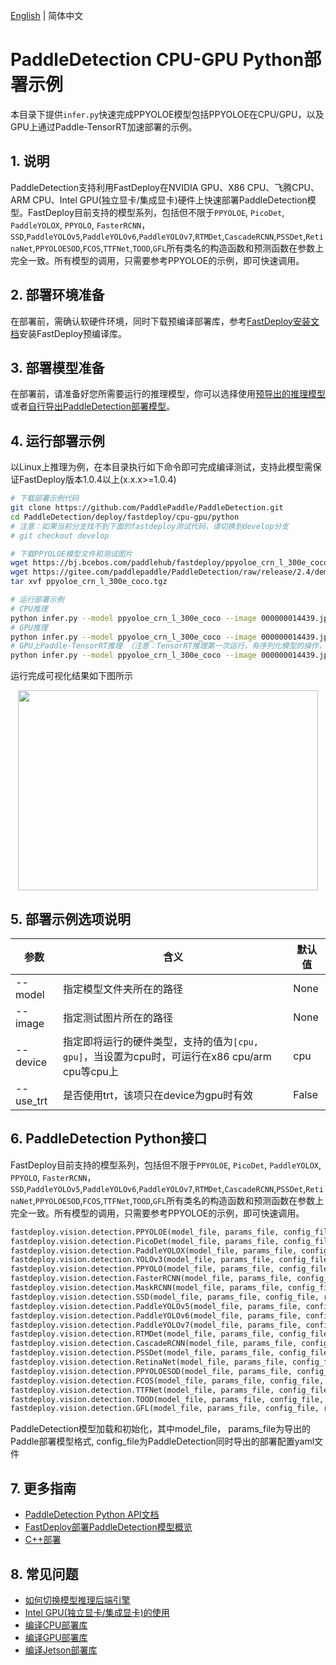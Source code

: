 [English](README.md) | 简体中文
# PaddleDetection CPU-GPU Python部署示例

本目录下提供`infer.py`快速完成PPYOLOE模型包括PPYOLOE在CPU/GPU，以及GPU上通过Paddle-TensorRT加速部署的示例。 

## 1. 说明  
PaddleDetection支持利用FastDeploy在NVIDIA GPU、X86 CPU、飞腾CPU、ARM CPU、Intel GPU(独立显卡/集成显卡)硬件上快速部署PaddleDetection模型。FastDeploy目前支持的模型系列，包括但不限于`PPYOLOE`, `PicoDet`, `PaddleYOLOX`, `PPYOLO`, `FasterRCNN`，`SSD`,`PaddleYOLOv5`,`PaddleYOLOv6`,`PaddleYOLOv7`,`RTMDet`,`CascadeRCNN`,`PSSDet`,`RetinaNet`,`PPYOLOESOD`,`FCOS`,`TTFNet`,`TOOD`,`GFL`所有类名的构造函数和预测函数在参数上完全一致。所有模型的调用，只需要参考PPYOLOE的示例，即可快速调用。

## 2. 部署环境准备  
在部署前，需确认软硬件环境，同时下载预编译部署库，参考[FastDeploy安装文档](https://github.com/PaddlePaddle/FastDeploy/blob/develop/docs/cn/build_and_install#FastDeploy预编译库安装)安装FastDeploy预编译库。

## 3. 部署模型准备
在部署前，请准备好您所需要运行的推理模型，你可以选择使用[预导出的推理模型](../README.md)或者[自行导出PaddleDetection部署模型](../README.md)。    

## 4. 运行部署示例
以Linux上推理为例，在本目录执行如下命令即可完成编译测试，支持此模型需保证FastDeploy版本1.0.4以上(x.x.x>=1.0.4)

```bash
# 下载部署示例代码
git clone https://github.com/PaddlePaddle/PaddleDetection.git
cd PaddleDetection/deploy/fastdeploy/cpu-gpu/python
# 注意：如果当前分支找不到下面的fastdeploy测试代码，请切换到develop分支
# git checkout develop

# 下载PPYOLOE模型文件和测试图片
wget https://bj.bcebos.com/paddlehub/fastdeploy/ppyoloe_crn_l_300e_coco.tgz
wget https://gitee.com/paddlepaddle/PaddleDetection/raw/release/2.4/demo/000000014439.jpg
tar xvf ppyoloe_crn_l_300e_coco.tgz

# 运行部署示例
# CPU推理
python infer.py --model ppyoloe_crn_l_300e_coco --image 000000014439.jpg --device cpu
# GPU推理
python infer.py --model ppyoloe_crn_l_300e_coco --image 000000014439.jpg --device gpu
# GPU上Paddle-TensorRT推理 （注意：TensorRT推理第一次运行，有序列化模型的操作，有一定耗时，需要耐心等待）
python infer.py --model ppyoloe_crn_l_300e_coco --image 000000014439.jpg --device gpu --use_trt True
```

运行完成可视化结果如下图所示
<div  align="center">  
<img src="https://user-images.githubusercontent.com/19339784/184326520-7075e907-10ed-4fad-93f8-52d0e35d4964.jpg", width=480px, height=320px />
</div>

## 5. 部署示例选项说明  

|参数|含义|默认值
|---|---|---|  
|--model|指定模型文件夹所在的路径|None|
|--image|指定测试图片所在的路径|None|  
|--device|指定即将运行的硬件类型，支持的值为`[cpu, gpu]`，当设置为cpu时，可运行在x86 cpu/arm cpu等cpu上|cpu|
|--use_trt|是否使用trt，该项只在device为gpu时有效|False|  

## 6. PaddleDetection Python接口
FastDeploy目前支持的模型系列，包括但不限于`PPYOLOE`, `PicoDet`, `PaddleYOLOX`, `PPYOLO`, `FasterRCNN`，`SSD`,`PaddleYOLOv5`,`PaddleYOLOv6`,`PaddleYOLOv7`,`RTMDet`,`CascadeRCNN`,`PSSDet`,`RetinaNet`,`PPYOLOESOD`,`FCOS`,`TTFNet`,`TOOD`,`GFL`所有类名的构造函数和预测函数在参数上完全一致。所有模型的调用，只需要参考PPYOLOE的示例，即可快速调用。 

```python
fastdeploy.vision.detection.PPYOLOE(model_file, params_file, config_file, runtime_option=None, model_format=ModelFormat.PADDLE)
fastdeploy.vision.detection.PicoDet(model_file, params_file, config_file, runtime_option=None, model_format=ModelFormat.PADDLE)
fastdeploy.vision.detection.PaddleYOLOX(model_file, params_file, config_file, runtime_option=None, model_format=ModelFormat.PADDLE)
fastdeploy.vision.detection.YOLOv3(model_file, params_file, config_file, runtime_option=None, model_format=ModelFormat.PADDLE)
fastdeploy.vision.detection.PPYOLO(model_file, params_file, config_file, runtime_option=None, model_format=ModelFormat.PADDLE)
fastdeploy.vision.detection.FasterRCNN(model_file, params_file, config_file, runtime_option=None, model_format=ModelFormat.PADDLE)
fastdeploy.vision.detection.MaskRCNN(model_file, params_file, config_file, runtime_option=None, model_format=ModelFormat.PADDLE)
fastdeploy.vision.detection.SSD(model_file, params_file, config_file, runtime_option=None, model_format=ModelFormat.PADDLE)
fastdeploy.vision.detection.PaddleYOLOv5(model_file, params_file, config_file, runtime_option=None, model_format=ModelFormat.PADDLE)
fastdeploy.vision.detection.PaddleYOLOv6(model_file, params_file, config_file, runtime_option=None, model_format=ModelFormat.PADDLE)
fastdeploy.vision.detection.PaddleYOLOv7(model_file, params_file, config_file, runtime_option=None, model_format=ModelFormat.PADDLE)
fastdeploy.vision.detection.RTMDet(model_file, params_file, config_file, runtime_option=None, model_format=ModelFormat.PADDLE)
fastdeploy.vision.detection.CascadeRCNN(model_file, params_file, config_file, runtime_option=None, model_format=ModelFormat.PADDLE)
fastdeploy.vision.detection.PSSDet(model_file, params_file, config_file, runtime_option=None, model_format=ModelFormat.PADDLE)
fastdeploy.vision.detection.RetinaNet(model_file, params_file, config_file, runtime_option=None, model_format=ModelFormat.PADDLE)
fastdeploy.vision.detection.PPYOLOESOD(model_file, params_file, config_file, runtime_option=None, model_format=ModelFormat.PADDLE)
fastdeploy.vision.detection.FCOS(model_file, params_file, config_file, runtime_option=None, model_format=ModelFormat.PADDLE)
fastdeploy.vision.detection.TTFNet(model_file, params_file, config_file, runtime_option=None, model_format=ModelFormat.PADDLE)
fastdeploy.vision.detection.TOOD(model_file, params_file, config_file, runtime_option=None, model_format=ModelFormat.PADDLE)
fastdeploy.vision.detection.GFL(model_file, params_file, config_file, runtime_option=None, model_format=ModelFormat.PADDLE)
```

PaddleDetection模型加载和初始化，其中model_file， params_file为导出的Paddle部署模型格式, config_file为PaddleDetection同时导出的部署配置yaml文件

## 7. 更多指南
- [PaddleDetection Python API文档](https://www.paddlepaddle.org.cn/fastdeploy-api-doc/python/html/object_detection.html)
- [FastDeploy部署PaddleDetection模型概览](../../)
- [C++部署](../cpp)

## 8. 常见问题
- [如何切换模型推理后端引擎](https://github.com/PaddlePaddle/FastDeploy/blob/develop/docs/cn/faq/how_to_change_backend.md)
- [Intel GPU(独立显卡/集成显卡)的使用](https://github.com/PaddlePaddle/FastDeploy/blob/develop/tutorials/intel_gpu/README.md)
- [编译CPU部署库](https://github.com/PaddlePaddle/FastDeploy/blob/develop/docs/cn/build_and_install/cpu.md)
- [编译GPU部署库](https://github.com/PaddlePaddle/FastDeploy/blob/develop/docs/cn/build_and_install/gpu.md)
- [编译Jetson部署库](https://github.com/PaddlePaddle/FastDeploy/blob/develop/docs/cn/build_and_install/jetson.md)